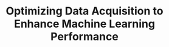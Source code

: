 ---
title: "Optimizing Data Acquisition to Enhance Machine Learning Performance"
authors:
- Tingting Wang
- Shixun Huang
- admin
- J. Shane Culpepper
- Volkan Dedeoglu
- Reza Arablouei

publication_types: ["1"]
publication: In *VLDB 2024*
publication_short: In *VLDB 2024*
publishDate: "2024-01-15"

abstract: 

#tags:
#- Source Themes
featured: true

links:
---